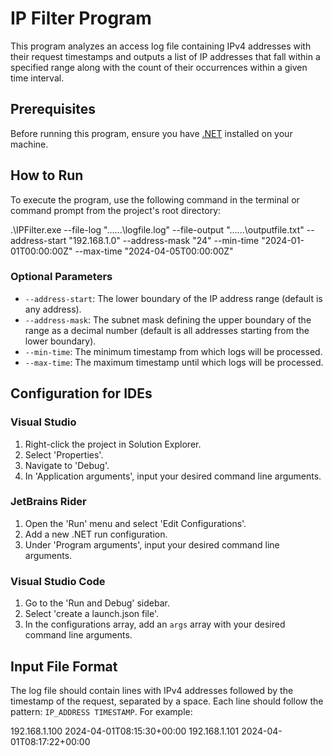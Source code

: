 # IP Filter Program

This program analyzes an access log file containing IPv4 addresses with their request timestamps and outputs a list of IP addresses that fall within a specified range along with the count of their occurrences within a given time interval.

## Prerequisites

Before running this program, ensure you have [.NET](https://dotnet.microsoft.com/download) installed on your machine.

## How to Run

To execute the program, use the following command in the terminal or command prompt from the project's root directory:

.\IPFilter.exe --file-log "......\logfile.log" --file-output "......\outputfile.txt" --address-start "192.168.1.0" --address-mask "24" --min-time "2024-01-01T00:00:00Z" --max-time "2024-04-05T00:00:00Z"

### Optional Parameters

- `--address-start`: The lower boundary of the IP address range (default is any address).
- `--address-mask`: The subnet mask defining the upper boundary of the range as a decimal number (default is all addresses starting from the lower boundary).
- `--min-time`: The minimum timestamp from which logs will be processed.
- `--max-time`: The maximum timestamp until which logs will be processed.

## Configuration for IDEs

### Visual Studio

1. Right-click the project in Solution Explorer.
2. Select 'Properties'.
3. Navigate to 'Debug'.
4. In 'Application arguments', input your desired command line arguments.

### JetBrains Rider

1. Open the 'Run' menu and select 'Edit Configurations'.
2. Add a new .NET run configuration.
3. Under 'Program arguments', input your desired command line arguments.

### Visual Studio Code

1. Go to the 'Run and Debug' sidebar.
2. Select 'create a launch.json file'.
3. In the configurations array, add an `args` array with your desired command line arguments.

## Input File Format

The log file should contain lines with IPv4 addresses followed by the timestamp of the request, separated by a space. Each line should follow the pattern: `IP_ADDRESS TIMESTAMP`. For example:

192.168.1.100 2024-04-01T08:15:30+00:00
192.168.1.101 2024-04-01T08:17:22+00:00

